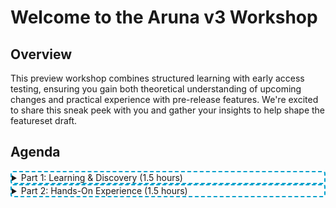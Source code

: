 # Welcome to the Aruna v3 Workshop

## Overview

<div class="text-xl">
  This preview workshop combines structured learning with early access testing, ensuring you gain both theoretical understanding of upcoming changes and practical experience with pre-release features. We're excited to share this sneak peek with you and gather your insights to help shape the featureset draft.
</div>


## Agenda

<div class="flex flex-row justify-between gap-2 m-t-12">
  <div class="flex flex-col flex-45 p-8" style="border: 2px dashed #00a0cc; border-radius: 4px">

<details>
  <summary class="p-b-4 accordion-border text-xl font-bold">
  Part 1: Learning & Discovery (1.5 hours)
  </summary>

### v2 vs v3

We'll begin by examining the differences between Aruna versions 2 and 3, recapping v2, highlighting what has changed, and what new capabilities have been introduced. This comparison will provide context for understanding the evolution of Aruna evolved and help you identify migration considerations.

### Feature Deep Dive

Following our comparative overview, we'll conduct a thorough exploration of version 3's feature set. Each capability will be presented with detailed descriptions, use cases, and practical applications. You'll learn not just what each feature does, but when and how to implement it effectively in your workflows.

### Live Demonstration

Part 1 concludes with a comprehensive demonstration where we'll showcase the features in action.

</details>

  </div>
  <div class="flex flex-col flex-45 p-8" style="border: 2px dashed #00a0cc; border-radius: 4px">

<details>
  <summary class="p-b-4 accordion-border text-xl font-bold">
  Part 2: Hands-On Experience (1.5 hours)
  </summary>

### Interactive testing

In our second session, you'll have direct access to a testing environment where you can experiment with version 3 features firsthand. This practical component allows you to explore and discover the functionalities at your own pace.

### Q&A and Discussion

Throughout the hands-on portion, we will be available to answer questions, provide guidance, and help troubleshoot any challenges you encounter. This interactive format ensures you leave with confidence in using the new system.

</details>
  </div>
</div>
